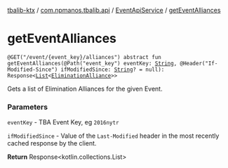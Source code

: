 [tbalib-ktx](../../index.md) / [com.npmanos.tbalib.api](../index.md) / [EventApiService](index.md) / [getEventAlliances](./get-event-alliances.md)

# getEventAlliances

`@GET("/event/{event_key}/alliances") abstract fun getEventAlliances(@Path("event_key") eventKey: `[`String`](https://kotlinlang.org/api/latest/jvm/stdlib/kotlin/-string/index.html)`, @Header("If-Modified-Since") ifModifiedSince: `[`String`](https://kotlinlang.org/api/latest/jvm/stdlib/kotlin/-string/index.html)`? = null): Response<`[`List`](https://kotlinlang.org/api/latest/jvm/stdlib/kotlin.collections/-list/index.html)`<`[`EliminationAlliance`](../../com.npmanos.tbalib.model/-elimination-alliance/index.md)`>>`

Gets a list of Elimination Alliances for the given Event.

### Parameters

`eventKey` - TBA Event Key, eg `2016nytr`

`ifModifiedSince` - Value of the `Last-Modified` header in the most recently cached response by the client.

**Return**
Response&lt;kotlin.collections.List&gt;

